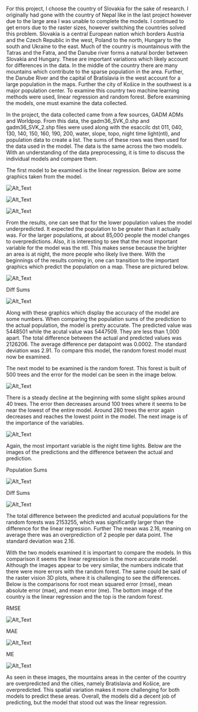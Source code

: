 For this project, I choose the country of Slovakia for the sake of research. I originally had gone with the country of Nepal like in the last project however due to the large area I was unable to complete the models. I continued to get errors due to the raster sizes, however switching the countries solved this problem. Slovakia is a central European nation which borders Austria and the Czech Republic in the west, Poland to the north, Hungary to the south and Ukraine to the east. Much of the country is mountainous with the Tatras and the Fatra, and the Danube river forms a natural border between Slovakia and Hungary. These are important variations which likely account for differences in the data. In the middle of the country there are many mountains which contribute to the sparse population in the area. Further, the Danube River and the capital of Bratislavia in the west account for a large population in the maps. Further the city of Košice in the southwest is a major population center. To examine this country two machine learning methods were used, linear regression and random forest. Before examining the models, one must examine the data collected. 

In the project, the data collected came from a few sources, GADM ADMs and Worldpop. From this data, the gadm36_SVK_0.shp and gadm36_SVK_2.shp files were used along with the esaccilc dst 011, 040, 130, 140, 150, 160, 190, 200, water, slope, topo, night time light(ntl), and population data to create a list. The sums of these rows was then used for the data used in the model. The data is the same across the two models. With an understanding of the data preprocessing, it is time to discuss the individual models and compare them. 

The first model to be examined is the linear regression. Below are some graphics taken from the model.

![Alt_Text](/lrresults2020svk.png)

![Alt_Text](/variableimportancesvk.png)

![Alt_Text](/april2svk.png)

From the results, one can see that for the lower population values the model underpredicted. It expected the population to be greater than it actually was. For the larger populations, at about 85,000 people the model changes to overpredictions. Also, it is interesting to see that the most important variable for the model was the ntl. This makes sense because the brighter an area is at night, the more people who likely live there. With the beginnings of the results coming in, one can transition to the important graphics which predict the population on a map. These are pictured below. 

![Alt_Text](/lrpopsums.png)

Diff Sums

![Alt_Text](/lrdiff_sums.png)

Along with these graphics which display the accuracy of the model are some numbers. When comparing the population sums of the prediction to the actual population, the model is pretty accurate. The predicted value was 5448501 while the acutal value was 5447509. They are less than 1,000 apart. The total difference between the actual and predicted values was 2126206. The average difference per datapoint was 0.0002. The standard deviation was 2.91. To compare this model, the random forest model must now be examined. 

The next model to be examined is the random forest. This forest is built of 500 trees and the error for the model can be seen in the image below.

![Alt_Text](/proj3rfmodel.png)

There is a steady decline at the beginning with some slight spikes around 40 trees. The error then decreases around 100 trees where it seems to be near the lowest of the entire model. Around 280 trees the error again decreases and reaches the lowest point in the model. The next image is of the importance of the variables. 

![Alt_Text](/proj3rfcariableimportance.png)

Again, the most important variable is the night time lights. Below are the images of the predictions and the difference between the actual and prediction.

Population Sums

![Alt_Text](/rfpopsums.png)

Diff Sums

![Alt_Text](/rfdiff_sums.png)

The total difference between the predicted and acutual populations for the random forests was 2153255, which was significantly larger than the difference for the linear regression. Further The mean was 2.16, meaning on average there was an overprediction of 2 people per data point. The standard deviation was 2.16. 

With the two models examined it is important to compare the models. In this comparison it seems the linear regression is the more accurate model. Although the images appear to be very similar, the numbers indicate that there were more errors with the random forest. The same could be said of the raster vision 3D plots, where it is challenging to see the differences. Below is the comparisons for root mean squared error (rmse), mean absolute error (mae), and mean error (me). The bottom image of the country is the linear regression and the top is the random forest. 

RMSE

![Alt_Text](/proj3rmse.png)

MAE

![Alt_Text](/proj3mae.png)

ME

![Alt_Text](/proj3me.png)

As seen in these images, the mountains areas in the center of the country are overpredicted and the cities, namely Bratislavia and Košice, are overpredicted. This spatial variation makes it more challenging for both models to predict these areas. Overall, the models did a decent job of predicting, but the model that stood out was the linear regression. 
